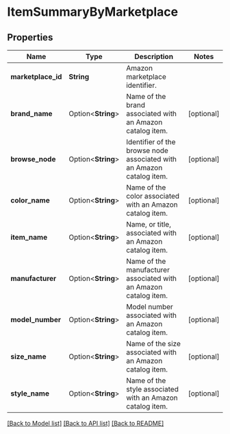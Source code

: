# ItemSummaryByMarketplace

## Properties

Name | Type | Description | Notes
------------ | ------------- | ------------- | -------------
**marketplace_id** | **String** | Amazon marketplace identifier. | 
**brand_name** | Option<**String**> | Name of the brand associated with an Amazon catalog item. | [optional]
**browse_node** | Option<**String**> | Identifier of the browse node associated with an Amazon catalog item. | [optional]
**color_name** | Option<**String**> | Name of the color associated with an Amazon catalog item. | [optional]
**item_name** | Option<**String**> | Name, or title, associated with an Amazon catalog item. | [optional]
**manufacturer** | Option<**String**> | Name of the manufacturer associated with an Amazon catalog item. | [optional]
**model_number** | Option<**String**> | Model number associated with an Amazon catalog item. | [optional]
**size_name** | Option<**String**> | Name of the size associated with an Amazon catalog item. | [optional]
**style_name** | Option<**String**> | Name of the style associated with an Amazon catalog item. | [optional]

[[Back to Model list]](../README.md#documentation-for-models) [[Back to API list]](../README.md#documentation-for-api-endpoints) [[Back to README]](../README.md)



